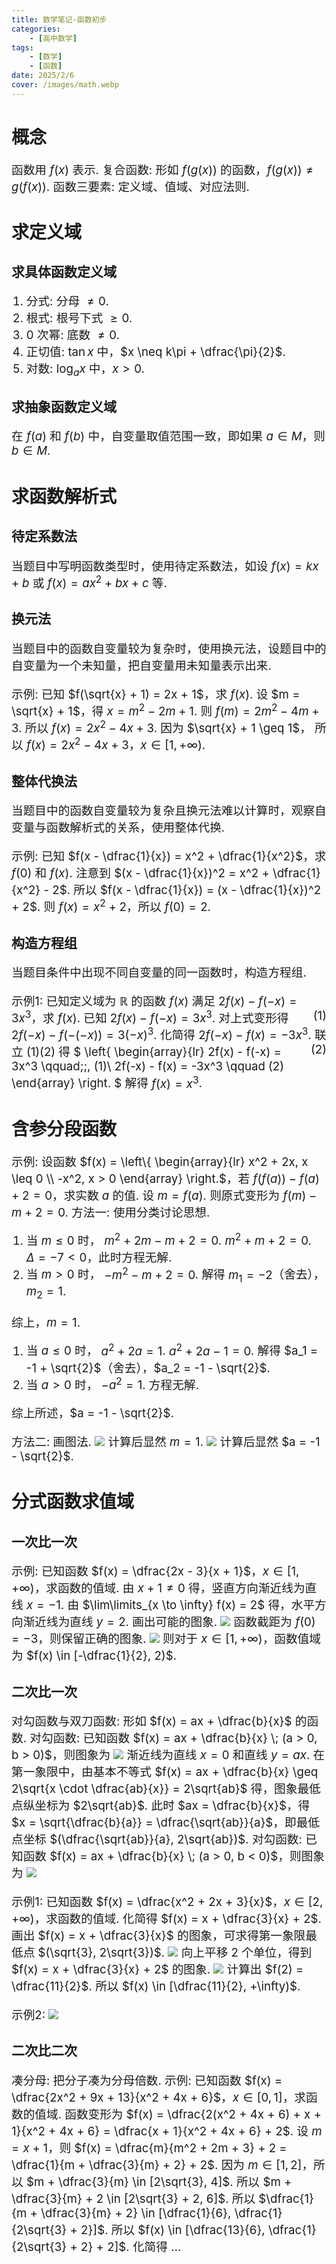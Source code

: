 ```yaml
---
title: 数学笔记-函数初步
categories:
    - [高中数学]
tags:
    - [数学]
    - [函数]
date: 2025/2/6
cover: /images/math.webp
---
```

# 概念
函数用 $f(x)$ 表示.
复合函数: 形如 $f(g(x))$ 的函数，$f(g(x)) \neq g(f(x))$.
函数三要素: 定义域、值域、对应法则.
# 求定义域
## 求具体函数定义域
1. 分式: 分母 $\neq 0$.
2. 根式: 根号下式 $\geq 0$.
3. $0$ 次幂: 底数 $\neq 0$.
4. 正切值: $\tan x$ 中，$x \neq k\pi + \dfrac{\pi}{2}$.
5. 对数: $\log_a x$ 中，$x > 0$.
## 求抽象函数定义域
在 $f(a)$ 和 $f(b)$ 中，自变量取值范围一致，即如果 $a \in M$，则 $b \in M$.
# 求函数解析式
## 待定系数法
当题目中写明函数类型时，使用待定系数法，如设 $f(x) = kx + b$ 或 $f(x) = ax^2 + bx + c$ 等.
## 换元法
当题目中的函数自变量较为复杂时，使用换元法，设题目中的自变量为一个未知量，把自变量用未知量表示出来.

示例: 已知 $f(\sqrt{x} + 1) = 2x + 1$，求 $f(x)$.
设 $m = \sqrt{x} + 1$，得 $x = m^2 - 2m + 1$.
则 $f(m) = 2m^2 - 4m + 3$.
所以 $f(x) = 2x^2 - 4x + 3$.
因为 $\sqrt{x} + 1 \geq 1$，
所以 $f(x) = 2x^2 - 4x + 3$，$x \in [1, +\infty)$.
## 整体代换法
当题目中的函数自变量较为复杂且换元法难以计算时，观察自变量与函数解析式的关系，使用整体代换.

示例: 已知 $f(x - \dfrac{1}{x}) = x^2 + \dfrac{1}{x^2}$，求 $f(0)$ 和 $f(x)$.
注意到 $(x - \dfrac{1}{x})^2 = x^2 + \dfrac{1}{x^2} - 2$.
所以 $f(x - \dfrac{1}{x}) = (x - \dfrac{1}{x})^2 + 2$.
则 $f(x) = x^2 + 2$，所以 $f(0) = 2$.
## 构造方程组
当题目条件中出现不同自变量的同一函数时，构造方程组.

示例1: 已知定义域为 $\mathbb{R}$ 的函数 $f(x)$ 满足 $2f(x) - f(-x) = 3x^3$，求 $f(x)$.
已知 $2f(x) - f(-x) = 3x^3$. <span style="float:right;">$(1)$</span>
对上式变形得 $2f(-x) - f(-(-x)) = 3(-x)^3$.
化简得 $2f(-x) - f(x) = -3x^3$. <span style="float:right;">$(2)$</span>
联立 $(1)(2)$ 得
$
\left\{
    \begin{array}{lr}
        2f(x) - f(-x) = 3x^3 \qquad\;\;\, (1)\\
        2f(-x) - f(x) = -3x^3 \qquad (2)
    \end{array}
\right.
$
解得 $f(x) = x^3$.
# 含参分段函数
示例: 设函数 $f(x) = \left\{ \begin{array}{lr} x^2 + 2x, x \leq 0 \\ -x^2, x > 0 \end{array} \right.$，若 $f(f(a)) - f(a) + 2 = 0$，求实数 $a$ 的值.
设 $m = f(a)$.
则原式变形为 $f(m) - m + 2 = 0$.
方法一: 使用分类讨论思想.
1) 当 $m \leq 0$ 时，
$m^2 + 2m - m + 2 = 0$.
$m^2 + m + 2 = 0$.
$\Delta = -7 < 0$，此时方程无解.
2) 当 $m > 0$ 时，
$-m^2 - m + 2 = 0$.
解得 $m_1 = -2$（舍去），$m_2 = 1$.

综上，$m = 1$.
1) 当 $a \leq 0$ 时，
$a^2 + 2a = 1$.
$a^2 + 2a - 1 = 0$.
解得 $a_1 = -1 + \sqrt{2}$（舍去），$a_2 = -1 - \sqrt{2}$.
2) 当 $a > 0$ 时，
$-a^2 = 1$.
方程无解.

综上所述，$a = -1 - \sqrt{2}$.

方法二: 画图法.
![](/images/Maths/函数初步/1.png)
计算后显然 $m = 1$.
![](/images/Maths/函数初步/2.png)
计算后显然 $a = -1 - \sqrt{2}$.
# 分式函数求值域
## 一次比一次
示例: 已知函数 $f(x) = \dfrac{2x - 3}{x + 1}$，$x \in [1, +\infty)$，求函数的值域.
由 $x + 1 \neq 0$ 得，竖直方向渐近线为直线 $x = -1$.
由 $\lim\limits_{x \to \infty} f(x) = 2$ 得，水平方向渐近线为直线 $y = 2$.
画出可能的图象.
![](/images/Maths/函数初步/4.png)
函数截距为 $f(0) = -3$，则保留正确的图象.
![](/images/Maths/函数初步/3.png)
则对于 $x \in [1, +\infty)$，函数值域为 $f(x) \in [-\dfrac{1}{2}, 2)$.
## 二次比一次
对勾函数与双刀函数: 形如 $f(x) = ax + \dfrac{b}{x}$ 的函数.
对勾函数: 已知函数 $f(x) = ax + \dfrac{b}{x} \; (a > 0, b > 0)$，则图象为
![](/images/Maths/函数初步/5.png)
渐近线为直线 $x = 0$ 和直线 $y = ax$.
在第一象限中，由基本不等式 $f(x) = ax + \dfrac{b}{x} \geq 2\sqrt{x \cdot \dfrac{ab}{x}} = 2\sqrt{ab}$ 得，图象最低点纵坐标为 $2\sqrt{ab}$.
此时 $ax = \dfrac{b}{x}$，得 $x = \sqrt{\dfrac{b}{a}} = \dfrac{\sqrt{ab}}{a}$，即最低点坐标 $(\dfrac{\sqrt{ab}}{a}, 2\sqrt{ab})$.
对勾函数: 已知函数 $f(x) = ax + \dfrac{b}{x} \; (a > 0, b < 0)$，则图象为
![](/images/Maths/函数初步/6.png)

示例1: 已知函数 $f(x) = \dfrac{x^2 + 2x + 3}{x}$，$x \in [2, +\infty)$，求函数的值域.
化简得 $f(x) = x + \dfrac{3}{x} + 2$.
画出 $f(x) = x + \dfrac{3}{x}$ 的图象，可求得第一象限最低点 $(\sqrt{3}, 2\sqrt{3})$.
![](/images/Maths/函数初步/7.png)
向上平移 $2$ 个单位，得到 $f(x) = x + \dfrac{3}{x} + 2$ 的图象.
![](/images/Maths/函数初步/8.png)
计算出 $f(2) = \dfrac{11}{2}$.
所以 $f(x) \in [\dfrac{11}{2}, +\infty)$.

示例2:
![](/images/Maths/函数初步/9.png)
## 二次比二次
凑分母: 把分子凑为分母倍数.
示例: 已知函数 $f(x) = \dfrac{2x^2 + 9x + 13}{x^2 + 4x + 6}$，$x \in [0, 1]$，求函数的值域.
函数变形为 $f(x) = \dfrac{2(x^2 + 4x + 6) + x + 1}{x^2 + 4x + 6} = \dfrac{x + 1}{x^2 + 4x + 6} + 2$.
设 $m = x + 1$，则 $f(x) = \dfrac{m}{m^2 + 2m + 3} + 2 = \dfrac{1}{m + \dfrac{3}{m} + 2} + 2$.
因为 $m \in [1, 2]$，所以 $m + \dfrac{3}{m} \in [2\sqrt{3}, 4]$.
所以 $m + \dfrac{3}{m} + 2 \in [2\sqrt{3} + 2, 6]$.
所以 $\dfrac{1}{m + \dfrac{3}{m} + 2} \in [\dfrac{1}{6}, \dfrac{1}{2\sqrt{3} + 2}]$.
所以 $f(x) \in [\dfrac{13}{6}, \dfrac{1}{2\sqrt{3} + 2} + 2]$.
化简得 $\ldots$
<style>
    p {font-size: 14pt;}
    li {font-size: 14pt;}
    center {font-size: 16pt;}
</style>